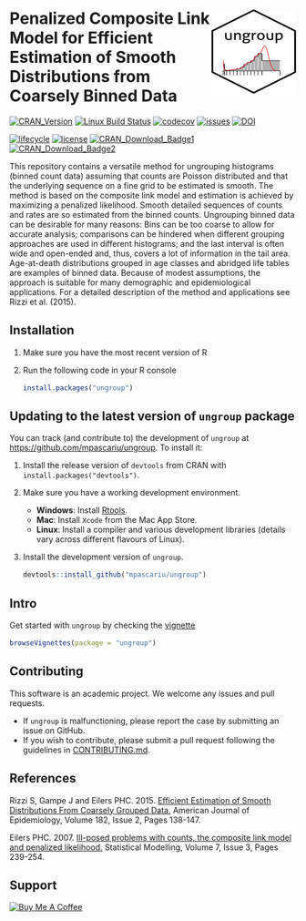 # <img src="inst/figures/ungroup_logo.png" align="right" width="150" height="150" /> Penalized Composite Link Model for Efficient Estimation of Smooth Distributions from Coarsely Binned Data 
[![CRAN_Version](https://www.r-pkg.org/badges/version/ungroup)](https://cran.r-project.org/package=ungroup)
[![Linux Build Status](https://travis-ci.org/mpascariu/ungroup.svg?branch=master)](https://travis-ci.org/mpascariu/ungroup)
[![codecov](https://codecov.io/github/mpascariu/ungroup/branch/master/graphs/badge.svg)](https://codecov.io/github/mpascariu/ungroup)
[![issues](https://img.shields.io/github/issues-raw/mpascariu/ungroup.svg)](https://github.com/mpascariu/ungroup/issues)
[![DOI](http://joss.theoj.org/papers/10.21105/joss.00937/status.svg)](https://doi.org/10.21105/joss.00937)

[![lifecycle](https://img.shields.io/badge/lifecycle-maturing-blue.svg)](https://www.tidyverse.org/lifecycle/#maturing)
[![license](https://img.shields.io/badge/License-GPL%20v3-blue.svg)](https://github.com/mpascariu/ungroup/blob/master/LICENSE)
[![CRAN_Download_Badge1](https://cranlogs.r-pkg.org/badges/grand-total/ungroup)](https://CRAN.R-project.org/package=ungroup)
[![CRAN_Download_Badge2](https://cranlogs.r-pkg.org/badges/ungroup)](https://CRAN.R-project.org/package=ungroup)

This repository contains a versatile method for ungrouping histograms (binned count data) assuming that counts are Poisson distributed and that the underlying sequence on a fine grid to be estimated is smooth. The method is based on the composite link model and estimation is achieved by maximizing a penalized likelihood. Smooth detailed sequences of counts and rates are so estimated from the binned counts. Ungrouping binned data can be desirable for many reasons: Bins can be too coarse to allow for accurate analysis; comparisons can be hindered when different grouping approaches are used in different histograms; and the last interval is often wide and open-ended and, thus, covers a lot of information in the tail area. Age-at-death distributions grouped in age classes and abridged life tables are examples of binned data. Because of modest assumptions, the approach is suitable for many demographic and epidemiological applications. For a detailed description of the method and applications see Rizzi et al. (2015).

## Installation

1. Make sure you have the most recent version of R
2. Run the following code in your R console 

   ```R
   install.packages("ungroup")
   ```

## Updating to the latest version of `ungroup` package

You can track (and contribute to) the development of `ungroup` at https://github.com/mpascariu/ungroup. To install it:

1. Install the release version of `devtools` from CRAN with `install.packages("devtools")`.

2. Make sure you have a working development environment.
    * **Windows**: Install [Rtools](https://CRAN.R-project.org/bin/windows/Rtools/).
    * **Mac**: Install `Xcode` from the Mac App Store.
    * **Linux**: Install a compiler and various development libraries (details vary across different flavours of Linux).

3. Install the development version of `ungroup`.

   ```R
   devtools::install_github("mpascariu/ungroup")
   ```

## Intro
Get started with `ungroup` by checking the [vignette](https://github.com/mpascariu/ungroup/blob/master/inst/doc/Intro.pdf) 
 ```R
 browseVignettes(package = "ungroup") 
 ```

## Contributing
This software is an academic project. We welcome any issues and pull requests.
* If `ungroup` is malfunctioning, please report the case by submitting an issue on GitHub.
* If you wish to contribute, please submit a pull request following the guidelines in [CONTRIBUTING.md](https://github.com/mpascariu/ungroup/blob/master/CONTRIBUTING.md).


## References
Rizzi S, Gampe J and Eilers PHC. 2015. [Efficient Estimation of Smooth Distributions From Coarsely Grouped Data.](https://doi.org/10.1093/aje/kwv020) American Journal of Epidemiology, Volume 182, Issue 2, Pages 138-147.

Eilers PHC. 2007. [Ill-posed problems with counts, the composite link model and penalized likelihood.](https://doi.org/10.1177/1471082X0700700302) Statistical Modelling, Volume 7, Issue 3, Pages 239-254.


## Support
<a href="https://www.buymeacoffee.com/rpascariu" target="_blank"><img src="https://www.buymeacoffee.com/assets/img/custom_images/yellow_img.png" alt="Buy Me A Coffee" style="height: 30px !important;width: 100px !important;" ></a>
